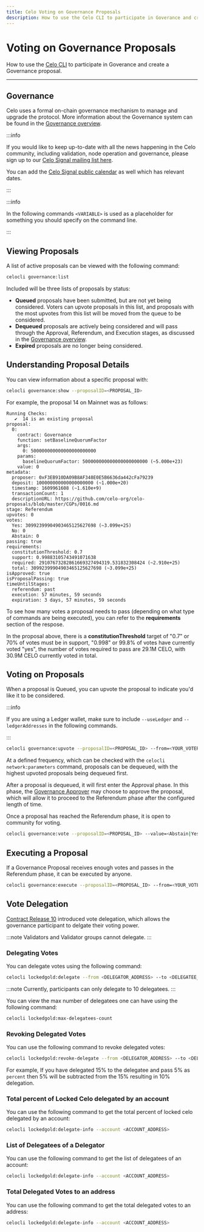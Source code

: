 ```yaml
---
title: Celo Voting on Governance Proposals
description: How to use the Celo CLI to participate in Goverance and create a Governance proposal.
---
```


# Voting on Governance Proposals

How to use the [Celo CLI](/cli/) to participate in Goverance and create a Governance proposal.

---

## Governance

Celo uses a formal on-chain governance mechanism to manage and upgrade the protocol. More information about the Governance system can be found in the [Governance overview](/what-is-celo/joining-celo/governance/overview).

:::info

If you would like to keep up-to-date with all the news happening in the Celo community, including validation, node operation and governance, please sign up to our [Celo Signal mailing list here](https://share.hsforms.com/1Qrhush1vSA2WIamd_yL4ow53n4j).

You can add the [Celo Signal public calendar](https://calendar.google.com/calendar/u/0/embed?src=c_9su6ich1uhmetr4ob3sij6kaqs@group.calendar.google.com) as well which has relevant dates.

:::

:::info

In the following commands `<VARIABLE>` is used as a placeholder for something you should specify on the command line.

:::

## Viewing Proposals

A list of active proposals can be viewed with the following command:

```bash
celocli governance:list
```

Included will be three lists of proposals by status:

- **Queued** proposals have been submitted, but are not yet being considered. Voters can upvote proposals in this list, and proposals with the most upvotes from this list will be moved from the queue to be considered.
- **Dequeued** proposals are actively being considered and will pass through the Approval, Referendum, and Execution stages, as discussed in the [Governance overview](/what-is-celo/joining-celo/governance/overview).
- **Expired** proposals are no longer being considered.

## Understanding Proposal Details

You can view information about a specific proposal with:

```bash
celocli governance:show --proposalID=<PROPOSAL_ID>
```

For example, the proposal 14 on Mainnet was as follows:

```
Running Checks:
   ✔  14 is an existing proposal
proposal:
  0:
    contract: Governance
    function: setBaselineQuorumFactor
    args:
      0: 500000000000000000000000
    params:
      baselineQuorumFactor: 500000000000000000000000 (~5.000e+23)
    value: 0
metadata:
  proposer: 0xF3EB910DA09B8AF348E0E5B6636da442cFa79239
  deposit: 100000000000000000000 (~1.000e+20)
  timestamp: 1609961608 (~1.610e+9)
  transactionCount: 1
  descriptionURL: https://github.com/celo-org/celo-proposals/blob/master/CGPs/0016.md
stage: Referendum
upvotes: 0
votes:
  Yes: 30992399904903465125627698 (~3.099e+25)
  No: 0
  Abstain: 0
passing: true
requirements:
  constitutionThreshold: 0.7
  support: 0.99883105743491071638
  required: 29107673282861669327494319.531832308424 (~2.910e+25)
  total: 30992399904903465125627698 (~3.099e+25)
isApproved: true
isProposalPassing: true
timeUntilStages:
  referendum: past
  execution: 57 minutes, 59 seconds
  expiration: 3 days, 57 minutes, 59 seconds
```

To see how many votes a proposal needs to pass (depending on what type of commands are being executed), you can refer to the **requirements** section of the respose.

In the proposal above, there is a **constitutionThreshold** target of "0.7" or 70% of votes must be in support, "0.998" or 99.8% of votes have currently voted "yes", the number of votes required to pass are 29.1M CELO, with 30.9M CELO currently voted in total.

## Voting on Proposals

When a proposal is Queued, you can upvote the proposal to indicate you'd like it to be considered.

:::info

If you are using a Ledger wallet, make sure to include `--useLedger` and `--ledgerAddresses` in the
following commands.

:::

```bash
celocli governance:upvote --proposalID=<PROPOSAL_ID> --from=<YOUR_VOTER_ADDRESS>
```

At a defined frequency, which can be checked with the `celocli network:parameters` command, proposals can be dequeued, with the highest upvoted proposals being dequeued first.

After a proposal is dequeued, it will first enter the Approval phase.
In this phase, the [Governance Approver](/what-is-celo/joining-celo/governance/overview#approval) may choose to approve the proposal, which will allow it to proceed to the Referendum phase after the configured length of time.

Once a proposal has reached the Referendum phase, it is open to community for voting.

```bash
celocli governance:vote --proposalID=<PROPOSAL_ID> --value=<Abstain|Yes|No> --from=<YOUR_VOTER_ADDRESS>
```

## Executing a Proposal

If a Governance Proposal receives enough votes and passes in the Referendum phase, it can be executed by anyone.

```bash
celocli governance:execute --proposalID=<PROPOSAL_ID> --from=<YOUR_VOTER_ADDRESS>
```

## Vote Delegation

[Contract Release 10](https://github.com/celo-org/celo-monorepo/issues/10375) introduced vote delegation, which allows the governance participant to delgate their voting power.

:::note
Validators and Validator groups cannot delegate.
:::

### Delegating Votes

You can delegate votes using the following command:

```bash
celocli lockedgold:delegate --from <DELEGATOR_ADDRESS> --to <DELEGATEE_ADDRESS> --percent <PERCENTAGE_BETWEEN_1_AND_100>
```

:::note
Currently, participants can only delegate to 10 delegatees.
:::

You can view the max number of delegatees one can have using the following command:

```bash
celocli lockedgold:max-delegatees-count
```

### Revoking Delegated Votes

You can use the following command to revoke delegated votes:

```bash
celocli lockedgold:revoke-delegate --from <DELEGATOR_ADDRESS> --to <DELEGATEE_ADDRESS> --percent <PERCENTAGE_TO_BE_REVOKED>
```

For example, If you have delegated 15% to the delegatee and pass 5% as `percent` then 5% will be subtracted from the 15% resulting in 10% delegation.

### Total percent of Locked Celo delegated by an account

You can use the following command to get the total percent of locked celo delegated by an account:

```bash
celocli lockedgold:delegate-info --account <ACCOUNT_ADDRESS>
```

### List of Delegatees of a Delegator

You can use the following command to get the list of delegatees of an account:

```bash
celocli lockedgold:delegate-info --account <ACCOUNT_ADDRESS>
```

### Total Delegated Votes to an address

You can use the following command to get the total delegated votes to an address:

```bash
celocli lockedgold:delegate-info --account <ACCOUNT_ADDRESS>
```
